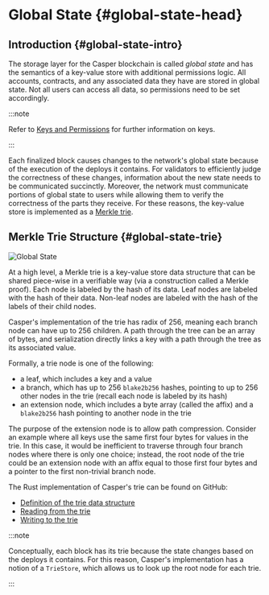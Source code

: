 # Global State {#global-state-head}

## Introduction {#global-state-intro}

The storage layer for the Casper blockchain is called *global state* and has the semantics of a key-value store with additional permissions logic. All accounts, contracts, and any associated data they have are stored in global state. Not all users can access all data, so permissions need to be set accordingly.

:::note

Refer to [Keys and Permissions](./serialization-standard.md#serialization-standard-state-keys) for further information on keys.

:::

Each finalized block causes changes to the network's global state because of the execution of the deploys it contains. For validators to efficiently judge the correctness of these changes, information about the new state needs to be communicated succinctly. Moreover, the network must communicate portions of global state to users while allowing them to verify the correctness of the parts they receive. For these reasons, the key-value store is implemented as a [Merkle trie](#global-state-trie).

## Merkle Trie Structure {#global-state-trie}

![Global State](/image/design/global-state.png)

At a high level, a Merkle trie is a key-value store data structure that can be shared piece-wise in a verifiable way (via a construction called a Merkle proof). Each node is labeled by the hash of its data. Leaf nodes are labeled with the hash of their data. Non-leaf nodes are labeled with the hash of the labels of their child nodes.

Casper's implementation of the trie has radix of 256, meaning each branch node can have up to 256 children. A path through the tree can be an array of bytes, and serialization directly links a key with a path through the tree as its associated value.

Formally, a trie node is one of the following:

-   a leaf, which includes a key and a value
-   a branch, which has up to 256 `blake2b256` hashes, pointing to up to 256 other nodes in the trie (recall each node is labeled by its hash)
-   an extension node, which includes a byte array (called the affix) and a `blake2b256` hash pointing to another node in the trie

The purpose of the extension node is to allow path compression. Consider an example where all keys use the same first four bytes for values in the trie. In this case, it would be inefficient to traverse through four branch nodes where there is only one choice; instead, the root node of the trie could be an extension node with an affix equal to those first four bytes and a pointer to the first non-trivial branch node.

The Rust implementation of Casper's trie can be found on GitHub:

-   [Definition of the trie data structure](https://github.com/casper-network/casper-node/blob/v1.4.13/execution_engine/src/storage/trie/mod.rs#L340)
-   [Reading from the trie](https://github.com/casper-network/casper-node/blob/v1.4.13/execution_engine/src/storage/trie_store/operations/mod.rs#L44)
-   [Writing to the trie](https://github.com/casper-network/casper-node/blob/v1.4.13/execution_engine/src/storage/trie_store/operations/mod.rs#L845)

:::note

Conceptually, each block has its trie because the state changes based on the deploys it contains. For this reason, Casper's implementation has a notion of a `TrieStore`, which allows us to look up the root node for each trie.

:::
